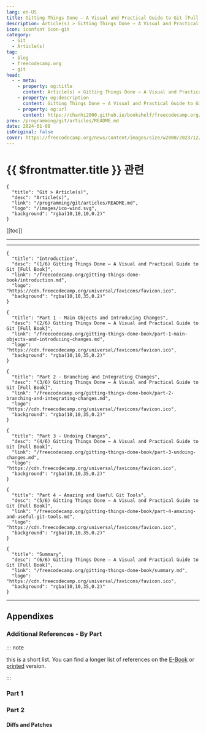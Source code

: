 ```yaml
---
lang: en-US
title: Gitting Things Done – A Visual and Practical Guide to Git [Full Book]
description: Article(s) > Gitting Things Done – A Visual and Practical Guide to Git [Full Book]
icon: iconfont icon-git
category: 
  - Git
  - Article(s)
tag: 
  - blog
  - freecodecamp.org
  - git
head:
  - - meta:
    - property: og:title
      content: Article(s) > Gitting Things Done – A Visual and Practical Guide to Git [Full Book]
    - property: og:description
      content: Gitting Things Done – A Visual and Practical Guide to Git [Full Book]
    - property: og:url
      content: https://chanhi2000.github.io/bookshelf/freecodecamp.org/gitting-things-done-book/
prev: /programming/git/articles/README.md
date: 2024-01-08
isOriginal: false
cover: https://freecodecamp.org/news/content/images/size/w2000/2023/12/Gitting-Things-Done-Cover-with-Photo.png
---
```


# {{ $frontmatter.title }} 관련

```component VPCard
{
  "title": "Git > Article(s)",
  "desc": "Article(s)",
  "link": "/programming/git/articles/README.md",
  "logo": "/images/ico-wind.svg",
  "background": "rgba(10,10,10,0.2)"
}
```

[[toc]]

---

<SiteInfo
  name="Gitting Things Done – A Visual and Practical Guide to Git [Full Book]"
  desc="Introduction Git is awesome. Most software developers use Git on a daily basis. But how many truly understand Git? Do you feel like you know what's going on under the hood as you use Git to perform various tasks? For example, what happens when you us..."
  url="https://freecodecamp.org/news/gitting-things-done-book/"
  logo="https://cdn.freecodecamp.org/universal/favicons/favicon.ico"
  preview="https://freecodecamp.org/news/content/images/size/w2000/2023/12/Gitting-Things-Done-Cover-with-Photo.png"/>

---

```component VPCard
{
  "title": "Introduction",
  "desc": "(1/6) Gitting Things Done – A Visual and Practical Guide to Git [Full Book]",
  "link": "/freecodecamp.org/gitting-things-done-book/introduction.md",
  "logo": "https://cdn.freecodecamp.org/universal/favicons/favicon.ico",
  "background": "rgba(10,10,35,0.2)"
}
```

```component VPCard
{
  "title": "Part 1 - Main Objects and Introducing Changes",
  "desc": "(2/6) Gitting Things Done – A Visual and Practical Guide to Git [Full Book]",
  "link": "/freecodecamp.org/gitting-things-done-book/part-1-main-objects-and-introducing-changes.md",
  "logo": "https://cdn.freecodecamp.org/universal/favicons/favicon.ico",
  "background": "rgba(10,10,35,0.2)"
}
```

```component VPCard
{
  "title": "Part 2 - Branching and Integrating Changes",
  "desc": "(3/6) Gitting Things Done – A Visual and Practical Guide to Git [Full Book]",
  "link": "/freecodecamp.org/gitting-things-done-book/part-2-branching-and-integrating-changes.md",
  "logo": "https://cdn.freecodecamp.org/universal/favicons/favicon.ico",
  "background": "rgba(10,10,35,0.2)"
}
```

```component VPCard
{
  "title": "Part 3 - Undoing Changes",
  "desc": "(4/6) Gitting Things Done – A Visual and Practical Guide to Git [Full Book]",
  "link": "/freecodecamp.org/gitting-things-done-book/part-3-undoing-changes.md",
  "logo": "https://cdn.freecodecamp.org/universal/favicons/favicon.ico",
  "background": "rgba(10,10,35,0.2)"
}
```

```component VPCard
{
  "title": "Part 4 - Amazing and Useful Git Tools",
  "desc": "(5/6) Gitting Things Done – A Visual and Practical Guide to Git [Full Book]",
  "link": "/freecodecamp.org/gitting-things-done-book/part-4-amazing-and-useful-git-tools.md",
  "logo": "https://cdn.freecodecamp.org/universal/favicons/favicon.ico",
  "background": "rgba(10,10,35,0.2)"
}
```

```component VPCard
{
  "title": "Summary",
  "desc": "(6/6) Gitting Things Done – A Visual and Practical Guide to Git [Full Book]",
  "link": "/freecodecamp.org/gitting-things-done-book/summary.md",
  "logo": "https://cdn.freecodecamp.org/universal/favicons/favicon.ico",
  "background": "rgba(10,10,35,0.2)"
}
```

---

## Appendixes

### Additional References - By Part

::: note

this is a short list. You can find a longer list of references on the [<FontIcon icon="fas fa-globe"/>E-Book](https://buymeacoffee.com/omerr/e/197232) or [<FontIcon icon="fa-brands fa-amazon"/>printed](https://amazon.com/dp/B0CQXTJ5V5) version.

:::

### Part 1

<SiteInfo
  name="Git Internals - YouTube"
  desc="Git Internals"
  url="https://youtube.com/playlist?list=PL9lx0DXCC4BNUby5H58y6s2TQVLadV8v7"
  logo="https://yt3.googleusercontent.com/ytc/AIdro_m81J-AHILjlqjRnz8FKSAzO-tNcxsh0A7R8sGL6Zn5Pw=s160-c-k-c0x00ffffff-no-rj"
  preview="https://i.ytimg.com/vi/fWMKue-WBok/hqdefault.jpg?sqp=-oaymwEXCOADEI4CSFryq4qpAwkIARUAAIhCGAE=&rs=AOn4CLAJFjvSSg0N5cgiDN4FcpqAUzhBOw&days_since_epoch=19972"/>

<VidStack src="youtube/MYP56QJpDr4" />

### Part 2

#### Diffs and Patches

<!-- 
Git Diffs algorithms:

- <a href="https://en.wikipedia.org/wiki/Diff">https://en.wikipedia.org/wiki/Diff</a>

The most default diff algorithm in Git is Myers:

- <a href="https://nathaniel.ai/myers-diff/">https://nathaniel.ai/myers-diff/</a>
- <a href="https://blog.jcoglan.com/2017/02/12/the-myers-diff-algorithm-part-1/">https://blog.jcoglan.com/2017/02/12/the-myers-diff-algorithm-part-1/</a>
- <a href="https://blog.robertelder.org/diff-algorithm/">https://blog.robertelder.org/diff-algorithm/</a>

#### Git Merge

- <a href="https://git-scm.com/book/en/v2/Git-Tools-Advanced-Merging">https://git-scm.com/book/en/v2/Git-Tools-Advanced-Merging</a>
- <a href="https://blog.plasticscm.com/2010/11/live-to-merge-merge-to-live.html">https://blog.plasticscm.com/2010/11/live-to-merge-merge-to-live.html</a>

#### Git Rebase

- <a href="https://jwiegley.github.io/git-from-the-bottom-up/1-Repository/7-branching-and-the-power-of-rebase.html">https://jwiegley.github.io/git-from-the-bottom-up/1-Repository/7-branching-and-the-power-of-rebase.html</a>
- <a href="https://git-scm.com/book/en/v2/Git-Branching-Rebasing">https://git-scm.com/book/en/v2/Git-Branching-Rebasing</a>

#### Beatles-Related Resources

- <a href="https://the-paulmccartney-project.com/song/ive-got-a-feeling/">https://the-paulmccartney-project.com/song/ive-got-a-feeling/</a>
- <a href="https://cheatsheet.com/entertainment/did-john-lennon-or-paul-mccartney-write-the-classic-a-day-in-the-life.html/">https://cheatsheet.com/entertainment/did-john-lennon-or-paul-mccartney-write-the-classic-a-day-in-the-life.html/</a>
- <a href="http://lifeofthebeatles.blogspot.com/2009/06/ive-got-feeling-lyrics.html">http://lifeofthebeatles.blogspot.com/2009/06/ive-got-feeling-lyrics.html</a>

### Part 3

- <a href="https://git-scm.com/book/en/v2/Git-Tools-Reset-Demystified">https://git-scm.com/book/en/v2/Git-Tools-Reset-Demystified</a>
- <a href="https://edureka.co/blog/common-git-mistakes/">https://edureka.co/blog/common-git-mistakes/</a>

---

## About the Author

<a href="https://linkedin.com/in/omer-rosenbaum-034a08b9/">Omer Rosenbaum</a> is <a href="https://swimm.io/">Swimm</a>’s Chief Technology Officer. He's the author of the <a href="https://youtube.com/@BriefVid">Brief YouTube Channel</a>. He's also a cyber training expert and founder of Checkpoint Security Academy. He's the author of <a href="https://data.cyber.org.il/networks/networks.pdf">Computer Networks (in Hebrew)</a>. You can find him on <a href="https://twitter.com/Omer_Ros">Twitter</a>.
-->

